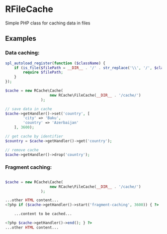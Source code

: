 # RFileCache
<p>Simple PHP class for caching data in files</p>


## Examples

### Data caching:

```php
spl_autoload_register(function ($className) {
	if (is_file($filePath = __DIR__ . '/' . str_replace('\\', '/', $className) . '.php')) {
		require $filePath;
	}
});

$cache = new RCache\Cache(
					new RCache\FileCache(__DIR__ . '/cache/')
				);

// save data in cache
$cache->getHandler()->set('country', [
		'city' => 'Baku',
		'country' => 'Azerbaijan'
	], 3600);

// get cache by identifier
$country = $cache->getHandler()->get('country');

// remove cache
$cache->getHandler()->drop('country');
```

### Fragment caching:

```php

$cache = new RCache\Cache(
					new RCache\FileCache(__DIR__ . '/cache/')
				);

...other HTML content...
<?php if ($cache->getHandler()->start('fragment-caching', 3600)) { ?>

    ...content to be cached...

<?php $cache->getHandler()->end(); } ?>
...other HTML content...
```